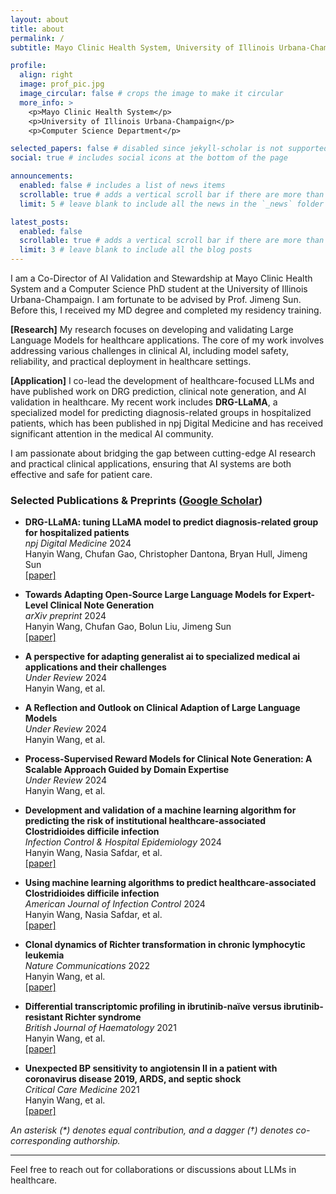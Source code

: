 ```yaml
---
layout: about
title: about
permalink: /
subtitle: Mayo Clinic Health System, University of Illinois Urbana-Champaign | <em>Co-Director of AI Validation and Stewardship | CS PhD Student</em> | wang.hanyin@mayo.edu

profile:
  align: right
  image: prof_pic.jpg
  image_circular: false # crops the image to make it circular
  more_info: >
    <p>Mayo Clinic Health System</p>
    <p>University of Illinois Urbana-Champaign</p>
    <p>Computer Science Department</p>

selected_papers: false # disabled since jekyll-scholar is not supported on GitHub Pages
social: true # includes social icons at the bottom of the page

announcements:
  enabled: false # includes a list of news items
  scrollable: true # adds a vertical scroll bar if there are more than 3 news items
  limit: 5 # leave blank to include all the news in the `_news` folder

latest_posts:
  enabled: false
  scrollable: true # adds a vertical scroll bar if there are more than 3 new posts items
  limit: 3 # leave blank to include all the blog posts
---
```


I am a Co-Director of AI Validation and Stewardship at Mayo Clinic Health System and a Computer Science PhD student at the University of Illinois Urbana-Champaign. I am fortunate to be advised by Prof. Jimeng Sun. Before this, I received my MD degree and completed my residency training.

**[Research]** My research focuses on developing and validating Large Language Models for healthcare applications. The core of my work involves addressing various challenges in clinical AI, including model safety, reliability, and practical deployment in healthcare settings.

**[Application]** I co-lead the development of healthcare-focused LLMs and have published work on DRG prediction, clinical note generation, and AI validation in healthcare. My recent work includes **DRG-LLaMA**, a specialized model for predicting diagnosis-related groups in hospitalized patients, which has been published in npj Digital Medicine and has received significant attention in the medical AI community.

I am passionate about bridging the gap between cutting-edge AI research and practical clinical applications, ensuring that AI systems are both effective and safe for patient care.

### Selected Publications & Preprints ([Google Scholar](https://scholar.google.com/citations?user=JJPe5XcAAAAJ&hl=en))

* **DRG-LLaMA: tuning LLaMA model to predict diagnosis-related group for hospitalized patients**  
  *npj Digital Medicine* 2024  
  Hanyin Wang, Chufan Gao, Christopher Dantona, Bryan Hull, Jimeng Sun  
  [[paper]](https://www.nature.com/articles/s41746-023-00989-3)

* **Towards Adapting Open-Source Large Language Models for Expert-Level Clinical Note Generation**  
  *arXiv preprint* 2024  
  Hanyin Wang, Chufan Gao, Bolun Liu, Jimeng Sun  
  [[paper]](https://arxiv.org/abs/2402.08066)

* **A perspective for adapting generalist ai to specialized medical ai applications and their challenges**  
  *Under Review* 2024  
  Hanyin Wang, et al.

* **A Reflection and Outlook on Clinical Adaption of Large Language Models**  
  *Under Review* 2024  
  Hanyin Wang, et al.

* **Process-Supervised Reward Models for Clinical Note Generation: A Scalable Approach Guided by Domain Expertise**  
  *Under Review* 2024  
  Hanyin Wang, et al.

* **Development and validation of a machine learning algorithm for predicting the risk of institutional healthcare-associated Clostridioides difficile infection**  
  *Infection Control & Hospital Epidemiology* 2024  
  Hanyin Wang, Nasia Safdar, et al.  
  [[paper]](https://doi.org/10.1017/ice.2023.259)

* **Using machine learning algorithms to predict healthcare-associated Clostridioides difficile infection**  
  *American Journal of Infection Control* 2024  
  Hanyin Wang, Nasia Safdar, et al.  
  [[paper]](https://doi.org/10.1016/j.ajic.2023.11.015)

* **Clonal dynamics of Richter transformation in chronic lymphocytic leukemia**  
  *Nature Communications* 2022  
  Hanyin Wang, et al.  
  [[paper]](https://www.nature.com/articles/s41467-022-29062-z)

* **Differential transcriptomic profiling in ibrutinib‐naïve versus ibrutinib‐resistant Richter syndrome**  
  *British Journal of Haematology* 2021  
  Hanyin Wang, et al.  
  [[paper]](https://onlinelibrary.wiley.com/doi/10.1111/bjh.17364)

* **Unexpected BP sensitivity to angiotensin II in a patient with coronavirus disease 2019, ARDS, and septic shock**  
  *Critical Care Medicine* 2021  
  Hanyin Wang, et al.  
  [[paper]](https://journals.lww.com/ccmjournal/Citation/2021/04000/Unexpected_BP_Sensitivity_to_Angiotensin_II_in_a.31.aspx)

_An asterisk (*) denotes equal contribution, and a dagger (†) denotes co-corresponding authorship._

---

Feel free to reach out for collaborations or discussions about LLMs in healthcare.
